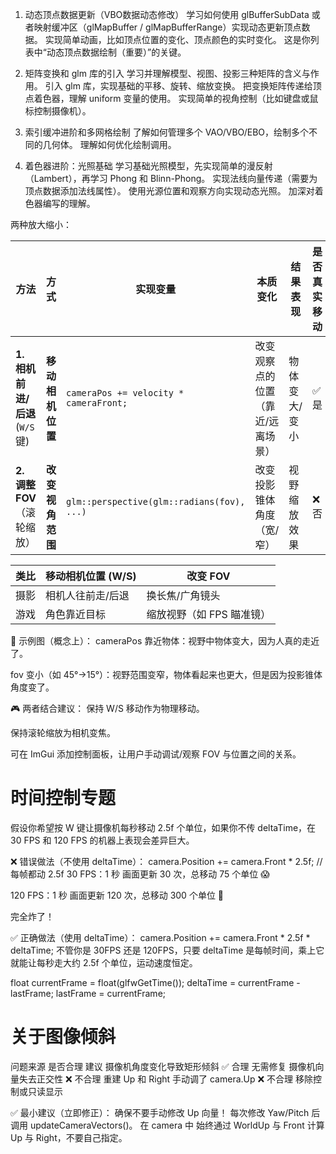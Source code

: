 

1. 动态顶点数据更新（VBO数据动态修改）
学习如何使用 glBufferSubData 或者映射缓冲区（glMapBuffer / glMapBufferRange）实现动态更新顶点数据。
实现简单动画，比如顶点位置的变化、顶点颜色的实时变化。
这是你列表中“动态顶点数据绘制（重要）”的关键。

2. 矩阵变换和 glm 库的引入
学习并理解模型、视图、投影三种矩阵的含义与作用。
引入 glm 库，实现基础的平移、旋转、缩放变换。
把变换矩阵传递给顶点着色器，理解 uniform 变量的使用。
实现简单的视角控制（比如键盘或鼠标控制摄像机）。

3. 索引缓冲进阶和多网格绘制
了解如何管理多个 VAO/VBO/EBO，绘制多个不同的几何体。
理解如何优化绘制调用。

4. 着色器进阶：光照基础
学习基础光照模型，先实现简单的漫反射（Lambert），再学习 Phong 和 Blinn-Phong。
实现法线向量传递（需要为顶点数据添加法线属性）。
使用光源位置和观察方向实现动态光照。
加深对着色器编写的理解。


两种放大缩小：

| 方法                       | 方式         | 实现变量                                       | 本质变化              | 结果表现    | 是否真实移动 | 常见用途        |
| ------------------------ | ---------- | ------------------------------------------ | ----------------- | ------- | ------ | ----------- |
| **1. 相机前进/后退** (`W/S` 键) | **移动相机位置** | `cameraPos += velocity * cameraFront;`     | 改变观察点的位置（靠近/远离场景） | 物体变大/变小 | ✅是     | 第一人称控制、自由走动 |
| **2. 调整 FOV**（滚轮缩放）      | **改变视角范围** | `glm::perspective(glm::radians(fov), ...)` | 改变投影锥体角度（宽/窄）     | 视野缩放效果  | ❌否     | 相机缩放、摄影镜头拉近 |

| 类比 | 移动相机位置 (W/S) | 改变 FOV          |
| -- | ------------ | --------------- |
| 摄影 | 相机人往前走/后退    | 换长焦/广角镜头        |
| 游戏 | 角色靠近目标       | 缩放视野（如 FPS 瞄准镜） |


📌 示例图（概念上）：
cameraPos 靠近物体：视野中物体变大，因为人真的走近了。

fov 变小（如 45°→15°）：视野范围变窄，物体看起来也更大，但是因为投影锥体角度变了。

🎮 两者结合建议：
保持 W/S 移动作为物理移动。

保持滚轮缩放为相机变焦。

可在 ImGui 添加控制面板，让用户手动调试/观察 FOV 与位置之间的关系。



# 时间控制专题

假设你希望按 W 键让摄像机每秒移动 2.5f 个单位，如果你不传 deltaTime，在 30 FPS 和 120 FPS 的机器上表现会差异巨大。

❌ 错误做法（不使用 deltaTime）：
camera.Position += camera.Front * 2.5f;  // 每帧都动 2.5f
30 FPS：1 秒 画面更新 30 次，总移动 75 个单位 😱

120 FPS：1 秒 画面更新 120 次，总移动 300 个单位 🤯

完全炸了！

✅ 正确做法（使用 deltaTime）：
camera.Position += camera.Front * 2.5f * deltaTime;
不管你是 30FPS 还是 120FPS，只要 deltaTime 是每帧时间，乘上它就能让每秒走大约 2.5f 个单位，运动速度恒定。

float currentFrame = float(glfwGetTime());
deltaTime = currentFrame - lastFrame;
lastFrame = currentFrame;

# 关于图像倾斜

问题来源	                    是否合理	    建议
摄像机角度变化导致矩形倾斜	    ✅ 合理	        无需修复
摄像机向量失去正交性	        ❌ 不合理	    重建 Up 和 Right
手动调了 camera.Up	        ❌ 不合理	        移除控制或只读显示

✅ 最小建议（立即修正）：
确保不要手动修改 Up 向量！
每次修改 Yaw/Pitch 后调用 updateCameraVectors()。
在 camera 中 始终通过 WorldUp 与 Front 计算 Up 与 Right，不要自己指定。